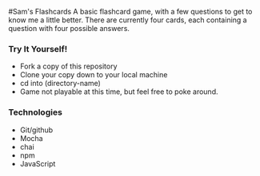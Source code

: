 #Sam's Flashcards
A basic flashcard game, with a few questions to get to know me a little better. There are currently four cards, each containing a question with four possible answers.

### Try It Yourself!
- Fork a copy of this repository
- Clone your copy down to your local machine
- cd into (directory-name)
- Game not playable at this time, but feel free to poke around.



### Technologies
- Git/github
- Mocha
- chai
- npm
- JavaScript
